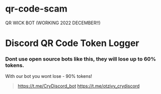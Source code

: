 # qr-code-scam
QR WICK BOT (WORKING 2022 DECEMBER!!)

# Discord QR Code Token Logger

### Dont use open source bots like this, they will lose up to 60% tokens.
With our bot you wont lose - 90% tokens!

> https://t.me/CryDiscord_bot
> https://t.me/otzivy_crydiscord
